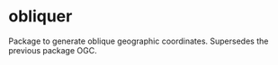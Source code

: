 # obliquer
Package to generate oblique geographic coordinates. Supersedes the previous package OGC.
